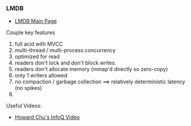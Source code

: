 ### LMDB

- [LMDB Main Page](http://symas.com/mdb/)

Couple key features

1. full acid with MVCC
1. multi-thread / multi-process concurrency
1. optimized for read
1. readers don't lock and don't block writes.
1. readers don't allocate memory (mmap'd directly so zero-copy)
1. only 1 writers allowed
1. no compaction / garbage collection ==> relatively deterministic latency (no spikes)
1. 

Useful Videos:

- [Howard Chu's InfoQ Video](http://www.infoq.com/presentations/lmdb-lighting-memory-mapped-database)

